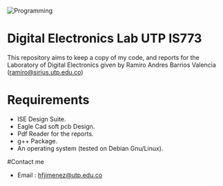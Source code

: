 ![Programming](https://i.ytimg.com/vi/GqnyBXFn0u4/maxresdefault.jpg)
# Digital Electronics Lab UTP IS773
This repository aims to keep a copy of my code, and reports for the Laboratory of Digital Electronics
given by Ramiro Andres Barrios Valencia (ramiro@sirius.utp.edu.co)

# Requirements
- ISE Design Suite.
- Eagle Cad soft pcb Design.
- Pdf Reader for the reports.
- g++ Package.
- An operating system (tested on Debian Gnu/Linux).

#Contact me
- Email : hfjimenez@utp.edu.co
